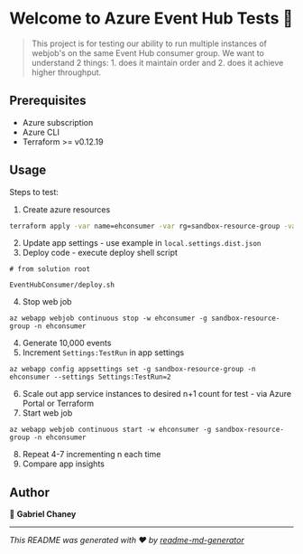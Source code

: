# Welcome to Azure Event Hub Tests 👋

> This project is for testing our ability to run multiple instances of webjob's on the same Event Hub consumer group. We want to understand 2 things: 1. does it maintain order and 2. does it achieve higher throughput.

## Prerequisites

- Azure subscription
- Azure CLI
- Terraform >= v0.12.19

## Usage

Steps to test:
1. Create azure resources
```sh
terraform apply -var name=ehconsumer -var rg=sandbox-resource-group -var eh_namespace=my-event-hub-namespace
```
2. Update app settings - use example in `local.settings.dist.json`
3. Deploy code - execute deploy shell script
```
# from solution root

EventHubConsumer/deploy.sh
```
4. Stop web job
```
az webapp webjob continuous stop -w ehconsumer -g sandbox-resource-group -n ehconsumer
```
4. Generate 10,000 events
5. Increment `Settings:TestRun` in app settings
```
az webapp config appsettings set -g sandbox-resource-group -n ehconsumer --settings Settings:TestRun=2
```
6. Scale out app service instances to desired n+1 count for test - via Azure Portal or Terraform
7. Start web job
```
az webapp webjob continuous start -w ehconsumer -g sandbox-resource-group -n ehconsumer
```
8. Repeat 4-7 incrementing n each time
9. Compare app insights


## Author

👤 **Gabriel Chaney**


***
_This README was generated with ❤️ by [readme-md-generator](https://github.com/kefranabg/readme-md-generator)_
